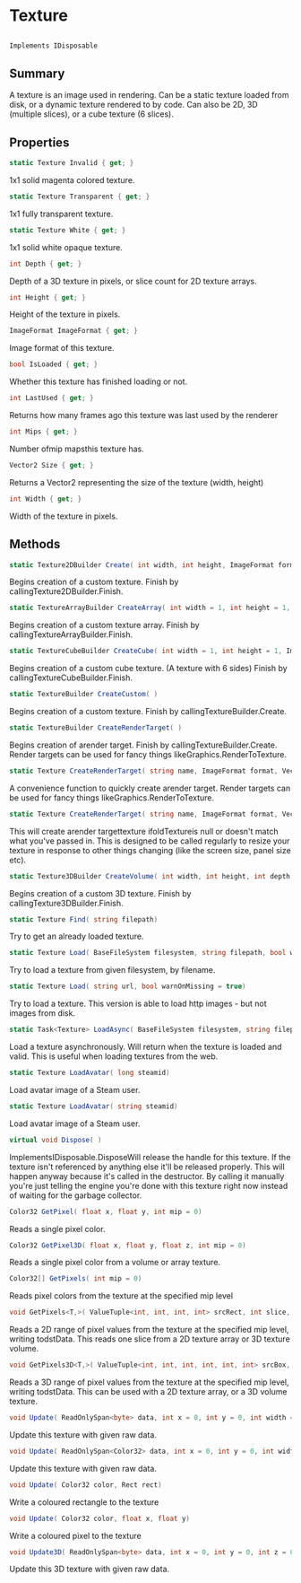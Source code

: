 # Texture

## 
```c#
Implements IDisposable
```

## Summary

A texture is an image used in rendering. Can be a static texture loaded from disk, or a dynamic texture rendered to by code.
Can also be 2D, 3D (multiple slices), or a cube texture (6 slices).
## Properties

```c#
static Texture Invalid { get; } 
```
1x1 solid magenta colored texture.
```c#
static Texture Transparent { get; } 
```
1x1 fully transparent texture.
```c#
static Texture White { get; } 
```
1x1 solid white opaque texture.
```c#
int Depth { get; } 
```
Depth of a 3D texture in pixels, or slice count for 2D texture arrays.
```c#
int Height { get; } 
```
Height of the texture in pixels.
```c#
ImageFormat ImageFormat { get; } 
```
Image format of this texture.
```c#
bool IsLoaded { get; } 
```
Whether this texture has finished loading or not.
```c#
int LastUsed { get; } 
```
Returns how many frames ago this texture was last used by the renderer
```c#
int Mips { get; } 
```
Number ofmip mapsthis texture has.
```c#
Vector2 Size { get; } 
```
Returns a Vector2 representing the size of the texture (width, height)
```c#
int Width { get; } 
```
Width of the texture in pixels.
## Methods

```c#
static Texture2DBuilder Create( int width, int height, ImageFormat format = 0) 
```
Begins creation of a custom texture. Finish by callingTexture2DBuilder.Finish.
```c#
static TextureArrayBuilder CreateArray( int width = 1, int height = 1, int count = 1, ImageFormat format = 0) 
```
Begins creation of a custom texture array. Finish by callingTextureArrayBuilder.Finish.
```c#
static TextureCubeBuilder CreateCube( int width = 1, int height = 1, ImageFormat format = 0) 
```
Begins creation of a custom cube texture. (A texture with 6 sides) Finish by callingTextureCubeBuilder.Finish.
```c#
static TextureBuilder CreateCustom( ) 
```
Begins creation of a custom texture. Finish by callingTextureBuilder.Create.
```c#
static TextureBuilder CreateRenderTarget( ) 
```
Begins creation of arender target. Finish by callingTextureBuilder.Create.
Render targets can be used for fancy things likeGraphics.RenderToTexture.
```c#
static Texture CreateRenderTarget( string name, ImageFormat format, Vector2 size) 
```
A convenience function to quickly create arender target.
Render targets can be used for fancy things likeGraphics.RenderToTexture.
```c#
static Texture CreateRenderTarget( string name, ImageFormat format, Vector2 size, Texture oldTexture = null) 
```
This will create arender targettexture ifoldTextureis null or doesn't match what you've passed in. This is designed
to be called regularly to resize your texture in response to other things changing (like the screen size, panel size etc).
```c#
static Texture3DBuilder CreateVolume( int width, int height, int depth, ImageFormat format = 0) 
```
Begins creation of a custom 3D texture. Finish by callingTexture3DBuilder.Finish.
```c#
static Texture Find( string filepath) 
```
Try to get an already loaded texture.
```c#
static Texture Load( BaseFileSystem filesystem, string filepath, bool warnOnMissing = true) 
```
Try to load a texture from given filesystem, by filename.
```c#
static Texture Load( string url, bool warnOnMissing = true) 
```
Try to load a texture.
This version is able to load http images - but not images from disk.
```c#
static Task<Texture> LoadAsync( BaseFileSystem filesystem, string filepath, bool warnOnMissing = true) 
```
Load a texture asynchronously. Will return when the texture is loaded and valid.
This is useful when loading textures from the web.
```c#
static Texture LoadAvatar( long steamid) 
```
Load avatar image of a Steam user.
```c#
static Texture LoadAvatar( string steamid) 
```
Load avatar image of a Steam user.
```c#
virtual void Dispose( ) 
```
ImplementsIDisposable.DisposeWill release the handle for this texture. If the texture isn't referenced by anything
else it'll be released properly. This will happen anyway because it's called in the destructor.
By calling it manually you're just telling the engine you're done with this texture right now
instead of waiting for the garbage collector.
```c#
Color32 GetPixel( float x, float y, int mip = 0) 
```
Reads a single pixel color.
```c#
Color32 GetPixel3D( float x, float y, float z, int mip = 0) 
```
Reads a single pixel color from a volume or array texture.
```c#
Color32[] GetPixels( int mip = 0) 
```
Reads pixel colors from the texture at the specified mip level
```c#
void GetPixels<T,>( ValueTuple<int, int, int, int> srcRect, int slice, int mip, Span<T> dstData, ImageFormat dstFormat, ValueTuple<int, int> dstSize = null) 
```
Reads a 2D range of pixel values from the texture at the specified mip level, writing todstData.
This reads one slice from a 2D texture array or 3D texture volume.
```c#
void GetPixels3D<T,>( ValueTuple<int, int, int, int, int, int> srcBox, int mip, Span<T> dstData, ImageFormat dstFormat, ValueTuple<int, int, int> dstSize = null) 
```
Reads a 3D range of pixel values from the texture at the specified mip level, writing todstData.
This can be used with a 2D texture array, or a 3D volume texture.
```c#
void Update( ReadOnlySpan<byte> data, int x = 0, int y = 0, int width = 0, int height = 0) 
```
Update this texture with given raw data.
```c#
void Update( ReadOnlySpan<Color32> data, int x = 0, int y = 0, int width = 0, int height = 0) 
```
Update this texture with given raw data.
```c#
void Update( Color32 color, Rect rect) 
```
Write a coloured rectangle to the texture
```c#
void Update( Color32 color, float x, float y) 
```
Write a coloured pixel to the texture
```c#
void Update3D( ReadOnlySpan<byte> data, int x = 0, int y = 0, int z = 0, int width = 0, int height = 0, int depth = 0) 
```
Update this 3D texture with given raw data.
